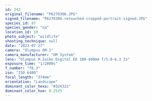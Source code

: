 ```yaml
---
id: 242
original_filename: "P6270306.JPG"
signed_filename: "P6270306-retouched-cropped-portrait-signed.JPG"
species_id: 87
species_gender: "na"
location_id: 19
photo_subject: "wildlife"
shooting_technique: null
date: "2023-07-27"
camera: "Olympus OM-1"
camera_manufacturer: "OM System"
lens: "Olympus M.Zuiko Digital ED 100-400mm f/5.0-6.3 IS"
exposure_time: "1/2000s"
f_number: "f6.3"
iso: "ISO 6400"
focal_length: "374mm"
orientation: "Landscape"
dominant_color_hexa: "#324322"
dominant_color_hue: 0.2525
---
```

